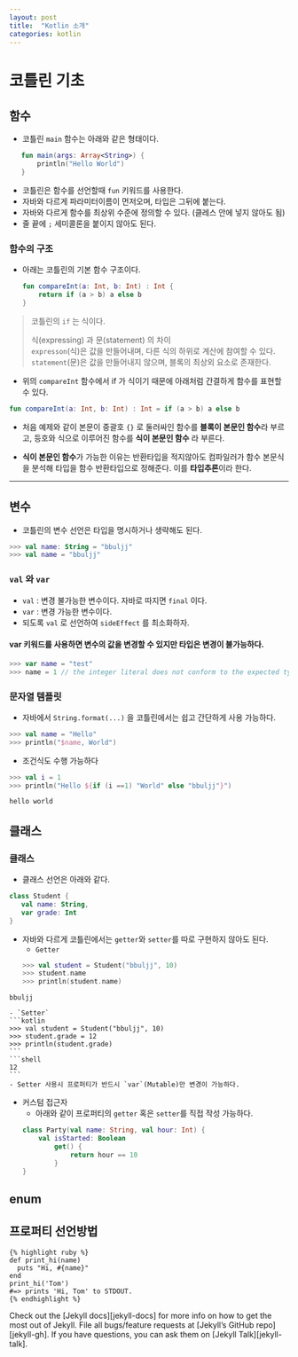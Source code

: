 ```yaml
---
layout: post
title:  "Kotlin 소개"
categories: kotlin
---
```


# 코틀린 기초
## 함수
 - 코틀린 `main` 함수는 아래와 같은 형태이다.
 ```kotlin
  	fun main(args: Array<String>) {
  		println("Hello World")
  	}
 ```
 - 코틀린은 함수를 선언할때 `fun` 키워드를 사용한다. 
 - 자바와 다르게 파라미터이름이 먼저오며, 타입은 그뒤에 붙는다.
 - 자바와 다르게 함수를 최상위 수준에 정의할 수 있다. (클레스 안에 넣지 않아도 됨)
 - 줄 끝에 `;` 세미콜론을 붙이지 않아도 된다.

### 함수의 구조
 - 아래는 코틀린의 기본 함수 구조이다.
    ```kotlin
	fun compareInt(a: Int, b: Int) : Int {
		return if (a > b) a else b
	}
    ```
 > 코틀린의 `if` 는 식이다.
 >
 > 식(expressing) 과 문(statement) 의 차이<br/>
 > `expresson`(식)은 값을 만들어내며, 다른 식의 하위로 계산에 참여할 수 있다.<br />
 > `statement`(문)은 값을 만들어내지 않으며, 블록의 최상외 요소로 존재한다.

 - 위의 `compareInt` 함수에서 if 가 식이기 때문에 아래처럼 간결하게 함수를 표현할 수 있다.
 ```kotlin
 fun compareInt(a: Int, b: Int) : Int = if (a > b) a else b
 ```
 - 처음 예제와 같이 본문이 중괄호 `{}` 로 둘러싸인 함수를 **블록이 본문인 함수**라 부르고, 등호와 식으로 이루어진 함수를 **식이 본문인 함수** 라 부른다.

 - **식이 본문인 함수**가 가능한 이유는 반환타입을 적지않아도 컴파일러가 함수 본문식을 분석해 타입을 함수 반환타입으로 정해준다. 이를 **타입추론**이라 한다.


---
## 변수
 - 코틀린의 변수 선언은 타입을 명시하거나 생략해도 된다.
 ```kotlin
>>> val name: String = "bbuljj"
>>> val name = "bbuljj"
 ```

### `val` 와 `var`
 - `val` : 변경 불가능한 변수이다. 자바로 따지면 `final` 이다.
 - `var` : 변경 가능한 변수이다.
 - 되도록 `val` 로 선언하여 `sideEffect` 를 최소화하자.

#### var 키워드를 사용하면 변수의 값을 변경할 수 있지만 타입은 변경이 불가능하다.
```kotlin
>>> var name = "test"
>>> name = 1 // the integer literal does not conform to the expected type String
```

### 문자열 템플릿
 - 자바에서 `String.format(...)` 을 코틀린에서는 쉽고 간단하게 사용 가능하다.
 ```kotlin
 >>> val name = "Hello"
 >>> println("$name, World")
 ```

 - 조건식도 수행 가능하다
```kotlin
>>> val i = 1
>>> println("Hello ${if (i ==1) "World" else "bbuljj"}")
```
```output
hello world
```

## 클래스
### 클래스
 - 클래스 선언은 아래와 같다.
 ```kotlin
 class Student {
 	val name: String,
 	var grade: Int
 }
 ```
 - 자바와 다르게 코틀린에서는 `getter`와 `setter`를 따로 구현하지 않아도 된다.
	- `Getter`
	```kotlin
	>>> val student = Student("bbuljj", 10)
	>>> student.name
	>>> println(student.name)
	```
```shell
bbuljj
```
	- `Setter`
	```kotlin
	>>> val student = Student("bbuljj", 10)
	>>> student.grade = 12
	>>> println(student.grade)
	```
	```shell
	12
	```
	- Setter 사용시 프로퍼티가 반드시 `var`(Mutable)만 변경이 가능하다.
- 커스텀 접근자
	- 아래와 같이 프로퍼티의 `getter` 혹은 `setter`를 직접 작성 가능하다.
	```kotlin
	class Party(val name: String, val hour: Int) {
		val isStarted: Boolean
			get() {
				return hour == 10
			}
	}
	```



## enum
## 프로퍼티 선언방법



```
{% highlight ruby %}
def print_hi(name)
  puts "Hi, #{name}"
end
print_hi('Tom')
#=> prints 'Hi, Tom' to STDOUT.
{% endhighlight %}
```

Check out the [Jekyll docs][jekyll-docs] for more info on how to get the most out of Jekyll. File all bugs/feature requests at [Jekyll’s GitHub repo][jekyll-gh]. If you have questions, you can ask them on [Jekyll Talk][jekyll-talk].
